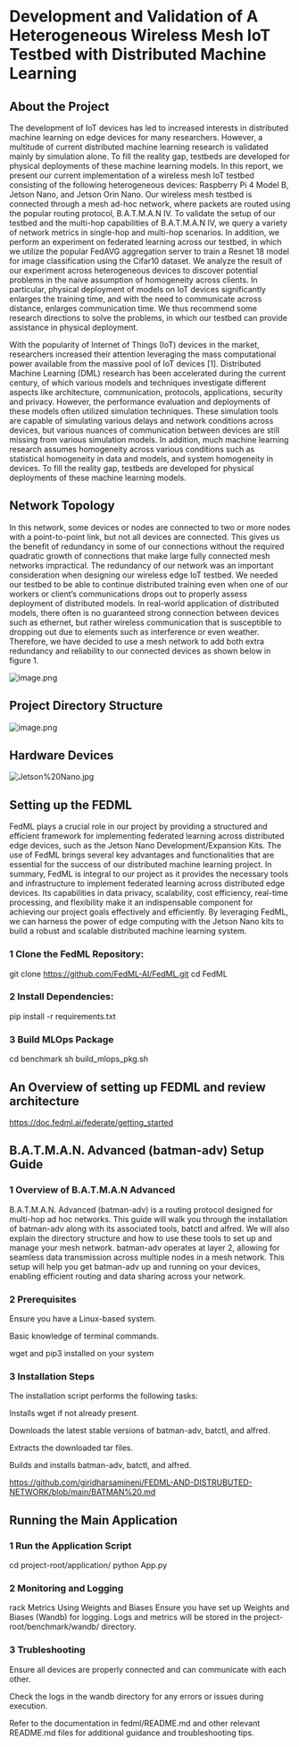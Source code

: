 # Development and Validation of A Heterogeneous Wireless Mesh IoT Testbed with Distributed Machine Learning

## About the Project 

The development of IoT devices has led to increased interests in distributed machine learning on edge devices for many researchers. However, a multitude of current distributed machine learning research is validated mainly by simulation alone. To fill the reality gap, testbeds are developed for physical deployments of these machine learning models. In this report, we present our current implementation of a wireless mesh IoT testbed consisting of the following heterogeneous devices: Raspberry Pi 4 Model B, Jetson Nano, and Jetson Orin Nano. Our wireless mesh testbed is connected through a mesh ad-hoc network, where packets are routed using the popular routing protocol, B.A.T.M.A.N IV. To validate the setup of our testbed and the multi-hop capabilities of B.A.T.M.A.N IV, we query a variety of network metrics in single-hop and multi-hop scenarios. In addition, we perform an experiment on federated learning across our testbed, in which we utilize the popular FedAVG aggregation server to train a Resnet 18 model for image classification using the Cifar10 dataset. We analyze the result of our experiment across heterogeneous devices to discover potential problems in the naive assumption of homogeneity across clients. In particular, physical deployment of models on IoT devices significantly enlarges the training time, and with the need to communicate across distance, enlarges communication time. We thus recommend some research directions to solve the problems, in which our testbed can provide assistance in physical deployment.

With the popularity of Internet of Things (IoT) devices in the market, researchers increased their attention leveraging the mass computational power available from the massive pool of IoT devices [1]. Distributed Machine Learning (DML) research has been accelerated during the current century, of which various models and techniques investigate different aspects like architecture, communication, protocols, applications, security and privacy. However, the performance evaluation and deployments of these models often utilized simulation techniques. These simulation tools are capable of simulating various delays and network conditions across devices, but various nuances of communication between devices are still missing from various simulation models. In addition, much machine learning research assumes homogeneity across various conditions such as statistical homogeneity in data and models, and system homogeneity in devices. To fill the reality gap, testbeds are developed for physical deployments of these machine learning models.

## Network Topology 

In this network,
some devices or nodes are connected to two or more nodes with a point-to-point link, but not all
devices are connected. This gives us the benefit of redundancy in some of our connections
without the required quadratic growth of connections that make large fully connected mesh
networks impractical. The redundancy of our network was an important consideration when
designing our wireless edge IoT testbed. We needed our testbed to be able to continue
distributed training even when one of our workers or client’s communications drops out to
properly assess deployment of distributed models. In real-world application of distributed
models, there often is no guaranteed strong connection between devices such as ethernet, but
rather wireless communication that is susceptible to dropping out due to elements such as
interference or even weather. Therefore, we have decided to use a mesh network to add both
extra redundancy and reliability to our connected devices as shown below in figure 1.

![image.png](https://github.com/giridharsamineni/FEDML-AND-DISTRUBUTED-NETWORK/assets/81721268/2c517eea-754e-4754-a9b4-b48b69558782)

## Project Directory Structure 
![image.png](https://github.com/giridharsamineni/FEDML-AND-DISTRUBUTED-NETWORK/assets/81721268/2a482fd3-c613-4303-82c4-677d8a3da0ad)

## Hardware Devices 

![Jetson%20Nano.jpg](https://github.com/giridharsamineni/FEDML-AND-DISTRUBUTED-NETWORK/assets/81721268/8e8d7205-e10d-4b8f-9fe2-628037166dd9)

## Setting up the FEDML 

FedML plays a crucial role in our project by providing a structured and efficient framework for implementing federated learning across distributed edge devices, such as the Jetson Nano Development/Expansion Kits. The use of FedML brings several key advantages and functionalities that are essential for the success of our distributed machine learning project. In summary, FedML is integral to our project as it provides the necessary tools and infrastructure to implement federated learning across distributed edge devices. Its capabilities in data privacy, scalability, cost efficiency, real-time processing, and flexibility make it an indispensable component for achieving our project goals effectively and efficiently. By leveraging FedML, we can harness the power of edge computing with the Jetson Nano kits to build a robust and scalable distributed machine learning system.

### 1 Clone the FedML Repository:
git clone https://github.com/FedML-AI/FedML.git
cd FedML

### 2 Install Dependencies:
pip install -r requirements.txt

### 3 Build MLOps Package
cd benchmark
sh build_mlops_pkg.sh

## An Overview of setting up FEDML and review architecture

https://doc.fedml.ai/federate/getting_started

## B.A.T.M.A.N. Advanced (batman-adv) Setup Guide

### 1 Overview of B.A.T.M.A.N Advanced 

B.A.T.M.A.N. Advanced (batman-adv) is a routing protocol designed for multi-hop ad hoc networks. This guide will walk you through the installation of batman-adv along with its associated tools, batctl and alfred. We will also explain the directory structure and how to use these tools to set up and manage your mesh network. batman-adv operates at layer 2, allowing for seamless data transmission across multiple nodes in a mesh network. This setup will help you get batman-adv up and running on your devices, enabling efficient routing and data sharing across your network.

### 2 Prerequisites

Ensure you have a Linux-based system.

Basic knowledge of terminal commands.

wget and pip3 installed on your system

### 3 Installation Steps 

The installation script performs the following tasks:

Installs wget if not already present.

Downloads the latest stable versions of batman-adv, batctl, and alfred.

Extracts the downloaded tar files.

Builds and installs batman-adv, batctl, and alfred.

https://github.com/giridharsamineni/FEDML-AND-DISTRUBUTED-NETWORK/blob/main/BATMAN%20.md

## Running the Main Application

### 1 Run the Application Script
cd project-root/application/
python App.py

### 2 Monitoring and Logging

rack Metrics Using Weights and Biases
Ensure you have set up Weights and Biases (Wandb) for logging.
Logs and metrics will be stored in the project-root/benchmark/wandb/ directory.

### 3 Trubleshooting 

Ensure all devices are properly connected and can communicate with each other.

Check the logs in the wandb directory for any errors or issues during execution.

Refer to the documentation in fedml/README.md and other relevant README.md files for additional guidance and troubleshooting tips.


```python

```
